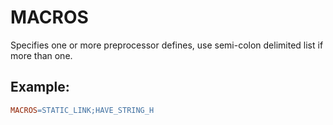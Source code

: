 # MACROS
Specifies one or more preprocessor defines, use semi-colon delimited list if more than one.

## Example:
``` Makefile
MACROS=STATIC_LINK;HAVE_STRING_H
```